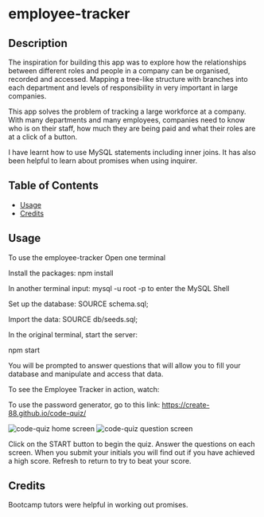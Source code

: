 # employee-tracker

## Description
The inspiration for building this app was to explore how the relationships between different roles and people in a company can be organised, recorded and accessed. Mapping a tree-like structure with branches into each department and levels of responsibility in very important in large companies. 

This app solves the problem of tracking a large workforce at a company. With many departments and many employees, companies need to know who is on their staff, how much they are being paid and what their roles are at a click of a button. 

I have learnt how to use MySQL statements including inner joins. It has also been helpful to learn about promises when using inquirer. 

## Table of Contents
- [Usage](#usage)
- [Credits](#credits)

## Usage
To use the employee-tracker 
Open one terminal

Install the packages:
npm install

In another terminal input:
mysql -u root -p to enter the MySQL Shell

Set up the database: 
SOURCE schema.sql;

Import the data:
SOURCE db/seeds.sql;

In the original terminal, start the server:

npm start

You will be prompted to answer questions that will allow you to fill your database and manipulate and access that data.



To see the Employee Tracker in action, watch: 



To use the password generator, go to this link: https://create-88.github.io/code-quiz/ 

![code-quiz home screen](assets/images/Home%20screen%20code-quiz.PNG)
![code-quiz question screen](assets/images/Question%20screen%20code-quiz.PNG)

Click on the START button to begin the quiz.
Answer the questions on each screen. 
When you submit your initials you will find out if you have achieved a high score. 
Refresh to return to try to beat your score.

## Credits
Bootcamp tutors were helpful in working out promises.